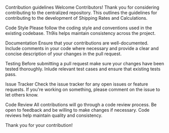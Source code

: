 Contribution guidelines
Welcome Contributors!
Thank you for considering contributing to the centralized repository.  This outlines the guidelines for contributing to the development of Shipping Rates and Calculations.

Code Style
Please follow the coding style and conventions used in the existing codebase.  Th9is helps maintain consistency across the project.

Documentation
Ensure that your contributions are well-documented. Include comments in your code where necessary and provide a clear and concise description of your changes in the pull request.

Testing 
Before submitting a pull request make sure your changes have been tested thoroughly.  Inlude relevant test cases and ensure that existing tests pass.

Issue Tracker
Check the issue tracker for any open issues or feature requests.  If  you're working on something, please comment on the issue to let others know.

Code Review
All contributions will go through a code review process.  Be open to feedback and be willing to make changes if necessary.  Code reviews help maintain quality and consistency.

Thank you for your contribution!
